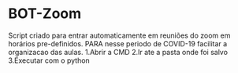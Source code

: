 # BOT-Zoom
Script criado para entrar automaticamente em reuniões  do zoom em horários pre-definidos.
PARA nesse periodo de COVID-19 facilitar a organizacao das aulas.
1.Abrir a CMD
2.Ir ate a pasta onde foi salvo
3.Executar com o python
